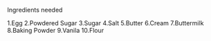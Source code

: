 Ingredients needed

1.Egg
2.Powdered Sugar
3.Sugar
4.Salt
5.Butter
6.Cream
7.Buttermilk
8.Baking Powder
9.Vanila
10.Flour



